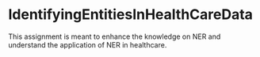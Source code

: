 # IdentifyingEntitiesInHealthCareData
This assignment is meant to enhance the knowledge on NER and understand the application of NER in healthcare.
